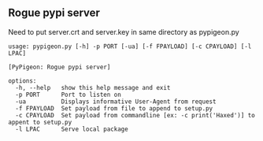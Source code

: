 ## Rogue pypi server
Need to put server.crt and server.key in same directory as pypigeon.py
```
usage: pypigeon.py [-h] -p PORT [-ua] [-f FPAYLOAD] [-c CPAYLOAD] [-l LPAC]

[PyPigeon: Rogue pypi server]

options:
  -h, --help   show this help message and exit
  -p PORT      Port to listen on
  -ua          Displays informative User-Agent from request
  -f FPAYLOAD  Set payload from file to append to setup.py
  -c CPAYLOAD  Set payload from commandline [ex: -c print('Haxed')] to appent to setup.py
  -l LPAC      Serve local package

```
